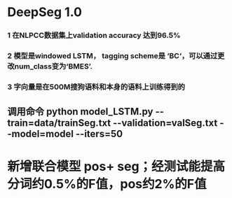 
# DeepSeg 1.0

### 1 在NLPCC数据集上validation accuracy 达到96.5%
### 2 模型是windowed LSTM， tagging scheme是 ‘BC‘，可以通过更改num_class变为‘BMES’.
### 3 字向量是在500M搜狗语料和本身的语料上训练得到的
## 调用命令 python model_LSTM.py --train=data/trainSeg.txt --validation=valSeg.txt --model=model --iters=50

# 新增联合模型 pos+ seg；经测试能提高分词约0.5%的F值，pos约2%的F值
